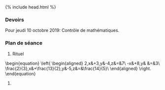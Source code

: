 {% include head.html %}

### Devoirs

Pour jeudi 10 octobre 2019: Contrôle de mathématiques.

### Plan de séance

1. Rituel 

\begin{equation}
  \left\{
      \begin{aligned}
        2\,x&+3\,y&-4\,z&=&7\\
        -x&+8\,y&   &=&3\\
        \frac{2}{3}\,x&+\frac{13}{2}\,y&-5\,z&=&\frac{14}{5}\\
      \end{aligned}
    \right.
\end{equation}

1.
